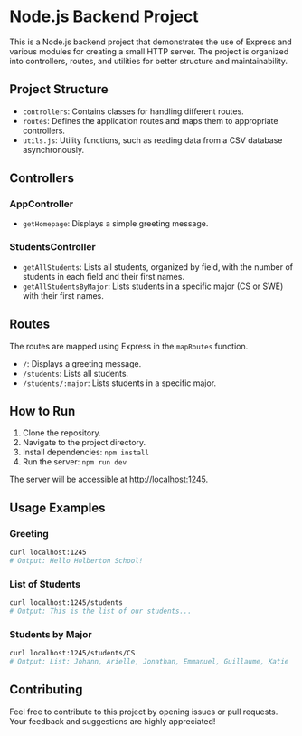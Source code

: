 # Node.js Backend Project

This is a Node.js backend project that demonstrates the use of Express and various modules for creating a small HTTP server. The project is organized into controllers, routes, and utilities for better structure and maintainability.

## Project Structure

- `controllers`: Contains classes for handling different routes.
- `routes`: Defines the application routes and maps them to appropriate controllers.
- `utils.js`: Utility functions, such as reading data from a CSV database asynchronously.

## Controllers

### AppController

- `getHomepage`: Displays a simple greeting message.

### StudentsController

- `getAllStudents`: Lists all students, organized by field, with the number of students in each field and their first names.
- `getAllStudentsByMajor`: Lists students in a specific major (CS or SWE) with their first names.

## Routes

The routes are mapped using Express in the `mapRoutes` function.

- `/`: Displays a greeting message.
- `/students`: Lists all students.
- `/students/:major`: Lists students in a specific major.

## How to Run

1. Clone the repository.
2. Navigate to the project directory.
3. Install dependencies: `npm install`
4. Run the server: `npm run dev`

The server will be accessible at [http://localhost:1245](http://localhost:1245).

## Usage Examples

### Greeting

```bash
curl localhost:1245
# Output: Hello Holberton School!
```

### List of Students

```bash
curl localhost:1245/students
# Output: This is the list of our students...
```

### Students by Major

```bash
curl localhost:1245/students/CS
# Output: List: Johann, Arielle, Jonathan, Emmanuel, Guillaume, Katie
```

## Contributing

Feel free to contribute to this project by opening issues or pull requests. Your feedback and suggestions are highly appreciated!

